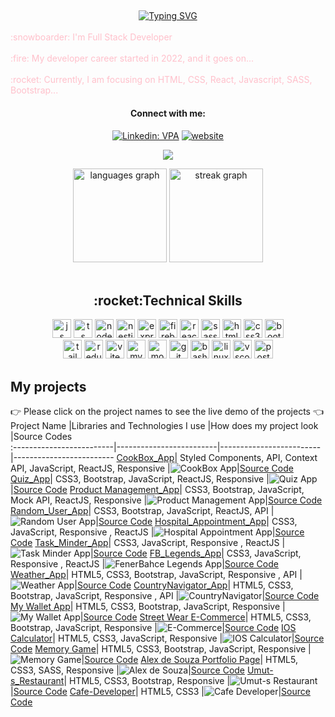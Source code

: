 ## 
<div align=center>
     <a href="https://git.io/typing-svg"><img src="https://readme-typing-svg.demolab.com?font=VT323&size=35&duration=3500&pause=300&color=color=A89568&center=true&vCenter=true&width=500&lines=Hi🖐+I'm+Umut;Welcome+to+my+profile!;Description+of+myself%3A;Full+Stack+Developer;" alt="Typing SVG" /></a>
</div>

<br>
<font color="pink"> :snowboarder: I'm Full Stack Developer</font>
</br>
<br>
<font color="pink"> :fire: My developer career started in 2022, and it goes on...</font>
</br>
<br>
<font color="pink"> :rocket: Currently, I am focusing on HTML, CSS, React, Javascript, SASS, Bootstrap...</font>
</br>


<div align=center>

#### Connect with me:

[![Linkedin: VPA](https://img.shields.io/badge/linkedin-%230077B5.svg?&style=for-the-badge&logo=linkedin&logoColor=white)](https://www.linkedin.com/in/ucangun/)
[![website](https://img.shields.io/badge/gmail-f1f2f6.svg?&style=for-the-badge&logo=gmail&logoColor=red)](mailto:ucangun76@gmail.com)

![](https://komarev.com/ghpvc/?username=ucangun&style=flat-square)

</div>

<div align="center">
  <img src="https://github-readme-stats.vercel.app/api/top-langs?username=ucangun&locale=en&hide_title=false&layout=compact&card_width=320&langs_count=5&theme=dracula&hide_border=true&order=2" height="150" alt="languages graph"  />
  <img src="https://streak-stats.demolab.com?user=ucangun&locale=en&mode=weekly&theme=dracula&hide_border=true&border_radius=5&order=3" height="150" alt="streak graph"  />
</div>

</br>

<div align="center">
<h2 align="center">:rocket:Technical Skills</h2>

<img width="30px" alt="js" title="js" src="https://skillicons.dev/icons?i=js" />
<img width="30px" alt="ts" title="ts" src="https://skillicons.dev/icons?i=ts" />
<img width="30px" alt="nodejs" title="nodejs" src="https://skillicons.dev/icons?i=nodejs" />
<img width="30px" alt="nestjs" title="nestjs" src="https://skillicons.dev/icons?i=nestjs" />
<img width="30px" alt="expressjs" title="expressjs" src="https://skillicons.dev/icons?i=express" />
<img width="30px" alt="firebase" title="firebase" src="https://skillicons.dev/icons?i=firebase" />
<img width="30px" alt="react" title="react" src="https://skillicons.dev/icons?i=react" />
<img width="30px" alt="sass" title="sass" src="https://skillicons.dev/icons?i=sass" />
<img width="30px" alt="html5" title="html5" src="https://skillicons.dev/icons?i=html" />
<img width="30px" alt="css3" title="css3" src="https://skillicons.dev/icons?i=css" />
<img width="30px" alt="bootstrap" title="bootstrap" src="https://skillicons.dev/icons?i=bootstrap" />
<br/>
<img width="30px" alt="tailwind" title="tailwind" src="https://skillicons.dev/icons?i=tailwind" />
<img width="30px" alt="redux" title="redux" src="https://skillicons.dev/icons?i=redux" />
<img width="30px" alt="vite" title="vite" src="https://skillicons.dev/icons?i=vite" />
<img width="30px" alt="mysql" title="mysql" src="https://skillicons.dev/icons?i=mysql" />
<img width="30px" alt="mongodb" title="mongodb" src="https://skillicons.dev/icons?i=mongodb" />
<img width="30px" alt="git" title="git" src="https://skillicons.dev/icons?i=git" />
<img width="30px" alt="bash" title="bash" src="https://skillicons.dev/icons?i=bash" />
<img width="30px" alt="linux" title="linux" src="https://skillicons.dev/icons?i=linux" />
<img width="30px" alt="vscode" title="vscode" src="https://skillicons.dev/icons?i=vscode" />
<img width="30px" alt="postman" title="postman" src="https://skillicons.dev/icons?i=postman" />
</div>


## My projects
👉 Please click on the project names to see the live demo of the projects 👈
  Project Name       |Libraries and Technologies I use     |How does my project look          |Source Codes       
:-------------------------|-------------------------|-------------------------|-------------------------
[CookBox_App](https://cookboxapp.netlify.app/)| Styled Components, API, Context API, JavaScript, ReactJS, Responsive |![CookBox App](https://github.com/user-attachments/assets/26e2b5c4-9b6c-48cc-89dd-a6b9b619aadc)|[Source Code](https://github.com/ucangun/CookBox_App)
[Quiz_App](https://itmasterquizapp.netlify.app/)| CSS3, Bootstrap, JavaScript, ReactJS, Responsive |![Quiz App](https://github.com/user-attachments/assets/f9fd7044-6edf-45bb-9e89-8a222eade1b7)|[Source Code](https://github.com/ucangun/Quiz_App)
[Product Management_App](https://umutproductmanagement.netlify.app/)| CSS3, Bootstrap, JavaScript, Mock API, ReactJS, Responsive |![Product Management App](https://github.com/user-attachments/assets/3f5289ef-d0f2-41c5-b6e9-a806ec5d0a07)|[Source Code](https://github.com/ucangun/Product_Management_App)
[Random_User_App](https://randomuserappumut.netlify.app/)| CSS3, Bootstrap, JavaScript, ReactJS, API |![Random User App](https://github.com/user-attachments/assets/5ebfe6f9-7f77-4109-8e7b-565dee94fd11)|[Source Code](https://github.com/ucangun/Random_User_App)
[Hospital_Appointment_App](https://okudurhospital.netlify.app/)| CSS3, JavaScript, Responsive , ReactJS |![Hospital Appointment App](https://github.com/user-attachments/assets/d8542b5c-ec57-4851-98f0-0a868d694915)|[Source Code](https://github.com/ucangun/Hospital_Appointment-_App)
[Task_Minder_App](https://taskminderappumut.netlify.app/)| CSS3, JavaScript, Responsive , ReactJS |![Task Minder App](https://github.com/user-attachments/assets/8580fa01-7b6e-426c-904a-31b68e0e1f8f)|[Source Code](https://github.com/ucangun/Task_Minder)
[FB_Legends_App](https://fenerbahcelegends.netlify.app/)| CSS3, JavaScript, Responsive , ReactJS |![FenerBahce Legends App](https://github.com/user-attachments/assets/2280a022-8cac-4533-8c82-fcb9cf9a1226)|[Source Code](https://github.com/ucangun/FB_Legends)
[Weather_App](https://umutweatherapp.netlify.app/)| HTML5, CSS3, Bootstrap, JavaScript, Responsive , API |![Weather App](https://github.com/ucangun/ucangun/assets/149247682/234318e9-cc6e-476c-8a56-b90210dfbe0d)|[Source Code](https://github.com/ucangun/Weather_App--v2)
[CountryNavigator_App](https://umutlocationapp.netlify.app/)| HTML5, CSS3, Bootstrap, JavaScript, Responsive , API |![CountryNavigator](https://github.com/ucangun/ucangun/assets/149247682/ef185f74-4e46-47e1-b530-8246e76ebebb)|[Source Code](https://github.com/ucangun/CountryNavigator_App/tree/main)
[My Wallet App](https://umutwalletapp.netlify.app/)| HTML5, CSS3, Bootstrap, JavaScript, Responsive |![My Wallet App](https://github.com/ucangun/ucangun/assets/149247682/9b8c6048-f060-4dbe-9d02-e9615b4bc1f1)|[Source Code](https://github.com/ucangun/My_Wallet_App)
[Street Wear E-Commerce](https://streetwearapp.netlify.app/)| HTML5, CSS3, Bootstrap, JavaScript, Responsive |![E-Commerce](https://github.com/ucangun/ucangun/assets/149247682/62769a8c-3449-495a-941f-108ba33f0c5a)|[Source Code](https://github.com/ucangun/E_Commerce_Project)
[IOS Calculator](https://umutioscalculator.netlify.app/)| HTML5, CSS3, JavaScript, Responsive |![IOS Calculator](https://github.com/ucangun/ucangun/assets/149247682/8af9b78e-69dd-4684-b9d8-3aa684ac53c3)|[Source Code](https://github.com/ucangun/IOS_Calculator)
[Memory Game](https://umutsmemorygame.netlify.app/)| HTML5, CSS3, Bootstrap, JavaScript, Responsive |![Memory Game](https://github.com/ucangun/ucangun/assets/149247682/abb27d28-8c56-43f0-8850-497a1fd00641)|[Source Code](https://github.com/ucangun/Memory_Game_With_Js)
[Alex de Souza Portfolio Page](https://ucangunalex.netlify.app/)| HTML5, CSS3, SASS, Responsive |![Alex de Souza](https://github.com/ucangun/ucangun/assets/149247682/5b466509-d9ff-4dff-bdb9-a173aefc66eb)|[Source Code](https://github.com/ucangun/Alex_Sass_Project)
[Umut-s_Restaurant](https://umutsveganestaurant.netlify.app)| HTML5, CSS3, Bootstrap, Responsive |![Umut-s Restaurant](https://github.com/ucangun/ucangun/assets/149247682/9d7ce1d5-99ba-4503-981a-19aac1718d68)|[Source Code](  https://github.com/ucangun/Umut-s_Restaurant)
[Cafe-Developer](https://cafedeveloper.netlify.app)| HTML5, CSS3 |![Cafe Developer](https://github.com/ucangun/ucangun/assets/149247682/38a9f41e-cedb-4481-8850-7f4f97c0c151)|[Source Code]( https://github.com/ucangun/Cafe-Developer)


</div>
</br>
<br>
